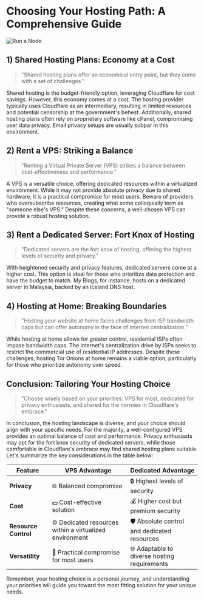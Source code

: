 # Choosing Your Hosting Path: A Comprehensive Guide

![Run a Node](https://image.nostr.build/770b7338cac730fac5c3bbee04ec7e0be8b37ae21f6ed455cc4a10e482495006.png)

## 1) Shared Hosting Plans: Economy at a Cost

> "Shared hosting plans offer an economical entry point, but they come with a set of challenges."

Shared hosting is the budget-friendly option, leveraging Cloudflare for cost savings. However, this economy comes at a cost. The hosting provider typically uses Cloudflare as an intermediary, resulting in limited resources and potential censorship at the government's behest. Additionally, shared hosting plans often rely on proprietary software like cPanel, compromising user data privacy. Email privacy setups are usually subpar in this environment.

## 2) Rent a VPS: Striking a Balance

> "Renting a Virtual Private Server (VPS) strikes a balance between cost-effectiveness and performance."

A VPS is a versatile choice, offering dedicated resources within a virtualized environment. While it may not provide absolute privacy due to shared hardware, it is a practical compromise for most users. Beware of providers who oversubscribe resources, creating what some colloquially term as "someone else's VPS." Despite these concerns, a well-chosen VPS can provide a robust hosting solution.

## 3) Rent a Dedicated Server: Fort Knox of Hosting

> "Dedicated servers are the fort knox of hosting, offering the highest levels of security and privacy."

With heightened security and privacy features, dedicated servers come at a higher cost. This option is ideal for those who prioritize data protection and have the budget to match. My Blogs, for instance, hosts on a dedicated server in Malaysia, backed by an Iceland DNS host.

## 4) Hosting at Home: Breaking Boundaries

> "Hosting your website at home faces challenges from ISP bandwidth caps but can offer autonomy in the face of internet centralization."

While hosting at home allows for greater control, residential ISPs often impose bandwidth caps. The internet's centralization drive by ISPs seeks to restrict the commercial use of residential IP addresses. Despite these challenges, hosting Tor Onions at home remains a viable option, particularly for those who prioritize autonomy over speed.

## Conclusion: Tailoring Your Hosting Choice

> "Choose wisely based on your priorities: VPS for most, dedicated for privacy enthusiasts, and shared for the normies in Cloudflare's embrace."

In conclusion, the hosting landscape is diverse, and your choice should align with your specific needs. For the majority, a well-configured VPS provides an optimal balance of cost and performance. Privacy enthusiasts may opt for the fort knox security of dedicated servers, while those comfortable in Cloudflare's embrace may find shared hosting plans suitable. Let's summarize the key considerations in the table below:

| Feature              | VPS Advantage                                           | Dedicated Advantage                          |
| -------------------- | ------------------------------------------------------- | -------------------------------------------- |
| **Privacy**          | 🌐 Balanced compromise                                  | 🔒 Highest levels of security                |
| **Cost**             | 💵 Cost-effective solution                              | 💰 Higher cost but premium security          |
| **Resource Control** | ⚙️ Dedicated resources within a virtualized environment | 🛡️ Absolute control and dedicated resources |
| **Versatility**      | 🔄 Practical compromise for most users                  | 🌐 Adaptable to diverse hosting requirements |

Remember, your hosting choice is a personal journey, and understanding your priorities will guide you toward the most fitting solution for your unique needs.
